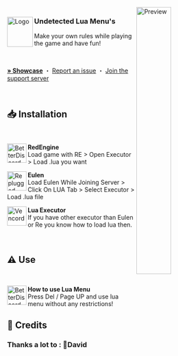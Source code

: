 <img align="right" src="https://cdn.discordapp.com/attachments/1020789559895789679/1142878217401798666/crownmenu1.jpg" alt="Preview" width="40%">

<div align="left">
  <img align="left" src="https://forum.fivem.net/uploads/default/original/4X/7/5/e/75ef9fcabc1abea8fce0ebd0236a4132710fcb2e.png" alt="Logo" width="60" height="70">

  <h3 align="left">Undetected Lua Menu's</h3>
  <p align="left">Make your own rules while playing the game and have fun!</p>

  <br/>

  <a href="https://www.youtube.com/@cysc."><strong>» Showcase</strong></a>
  ・
  <a href="https://github.com/Mr-Proxy-source/UD-Fivem-Lua-Menus/issues">Report an issue</a>
  ・
  <a href="https://discord.gg/mrtools">Join the support server</a>
</div>
<br/>

## 📥 Installation

<br/>
<div align="left">
    <img align="left" src="https://cdn.discordapp.com/attachments/1020789559895789679/1142875152191852605/ezmod.vip_4714.322bc59d.png" alt="BetterDiscord" width="45" height="45">
    <b><p align="left">RedEngine</b>
    <br/>Load game with RE > Open Executor > Load .lua you want</p>
</div>

<div align="left">
    <img align="left" src="https://cdn.discordapp.com/attachments/1020789559895789679/1142875152456089651/eulen-menu-520x386.png" alt="Replugged" width="45" height="45">
    <b><p align="left">Eulen</b>
    <br/>Load Eulen While Joining Server > Click On LUA Tab > Select Executor > Load .lua file</p>
</div>

<div align="left">
    <img align="left" src="https://upload.wikimedia.org/wikipedia/commons/thumb/c/cf/Lua-Logo.svg/1200px-Lua-Logo.svg.png" alt="Vencord" width="45" height="45">
    <b><p align="left">Lua Executor</b>
    <br/> If you have other executor than Eulen or Re you know how to load lua then. </p>
</div><br/>

## ⚠️ Use

<br/>
<div align="left">
    <img align="left" src="https://www.fivemturk.com/data/avatars/l/17/17798.jpg?1598902379" alt="BetterDiscord" width="45" height="45">
    <b><p align="left">How to use Lua Menu</b>
    <br/>Press Del / Page UP and use lua menu without any restrictions!</code></p>
</div>

## 🫰 Credits

### Thanks a lot to : 🥷David <br>

